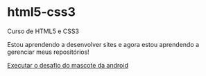 # html5-css3
 Curso de HTML5 e CSS3

Estou aprendendo a desenvolver sites e agora estou aprendendo a gerenciar meus repositórios!

<a href="https://ian0681.github.io/html5-css3/desafios/des010/android.html">Executar o desafio do mascote da android<a>